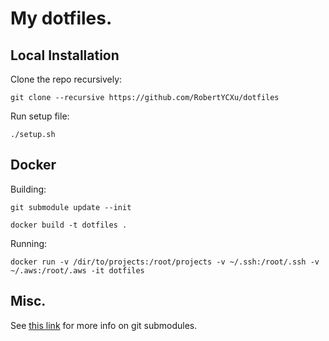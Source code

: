My dotfiles.
=============

## Local Installation

Clone the repo recursively:

```git clone --recursive https://github.com/RobertYCXu/dotfiles```

Run setup file:

```./setup.sh```

## Docker

Building:

```git submodule update --init```

```docker build -t dotfiles .```

Running:

```docker run -v /dir/to/projects:/root/projects -v ~/.ssh:/root/.ssh -v ~/.aws:/root/.aws -it dotfiles```

## Misc.

See [this link](https://gist.github.com/manasthakur/d4dc9a610884c60d944a4dd97f0b3560) for more
info on git submodules.
